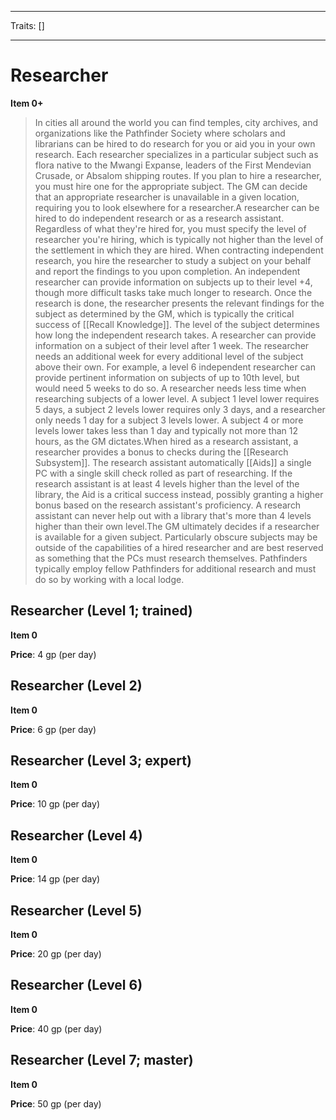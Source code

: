 
---

Traits: []

---

# Researcher

**Item 0+**

> In cities all around the world you can find temples, city archives, and organizations like the Pathfinder Society where scholars and librarians can be hired to do research for you or aid you in your own research. Each researcher specializes in a particular subject such as flora native to the Mwangi Expanse, leaders of the First Mendevian Crusade, or Absalom shipping routes. If you plan to hire a researcher, you must hire one for the appropriate subject. The GM can decide that an appropriate researcher is unavailable in a given location, requiring you to look elsewhere for a researcher.A researcher can be hired to do independent research or as a research assistant. Regardless of what they're hired for, you must specify the level of researcher you're hiring, which is typically not higher than the level of the settlement in which they are hired. When contracting independent research, you hire the researcher to study a subject on your behalf and report the findings to you upon completion. An independent researcher can provide information on subjects up to their level +4, though more difficult tasks take much longer to research. Once the research is done, the researcher presents the relevant findings for the subject as determined by the GM, which is typically the critical success of [[Recall Knowledge]]. The level of the subject determines how long the independent research takes. A researcher can provide information on a subject of their level after 1 week. The researcher needs an additional week for every additional level of the subject above their own. For example, a level 6 independent researcher can provide pertinent information on subjects of up to 10th level, but would need 5 weeks to do so. A researcher needs less time when researching subjects of a lower level. A subject 1 level lower requires 5 days, a subject 2 levels lower requires only 3 days, and a researcher only needs 1 day for a subject 3 levels lower. A subject 4 or more levels lower takes less than 1 day and typically not more than 12 hours, as the GM dictates.When hired as a research assistant, a researcher provides a bonus to checks during the [[Research Subsystem]]. The research assistant automatically [[Aids]] a single PC with a single skill check rolled as part of researching. If the research assistant is at least 4 levels higher than the level of the library, the Aid is a critical success instead, possibly granting a higher bonus based on the research assistant's proficiency. A research assistant can never help out with a library that's more than 4 levels higher than their own level.The GM ultimately decides if a researcher is available for a given subject. Particularly obscure subjects may be outside of the capabilities of a hired researcher and are best reserved as something that the PCs must research themselves. Pathfinders typically employ fellow Pathfinders for additional research and must do so by working with a local lodge.

## Researcher (Level 1; trained)

**Item 0**

**Price**: 4 gp (per day)

## Researcher (Level 2)

**Item 0**

**Price**: 6 gp (per day)

## Researcher (Level 3; expert)

**Item 0**

**Price**: 10 gp (per day)

## Researcher (Level 4)

**Item 0**

**Price**: 14 gp (per day)

## Researcher (Level 5)

**Item 0**

**Price**: 20 gp (per day)

## Researcher (Level 6)

**Item 0**

**Price**: 40 gp (per day)

## Researcher (Level 7; master)

**Item 0**

**Price**: 50 gp (per day)
